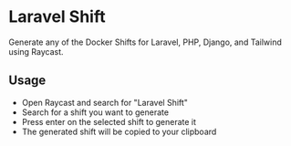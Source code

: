 # Laravel Shift

Generate any of the Docker Shifts for Laravel, PHP, Django, and Tailwind using Raycast.

## Usage

- Open Raycast and search for "Laravel Shift"
- Search for a shift you want to generate
- Press enter on the selected shift to generate it
- The generated shift will be copied to your clipboard